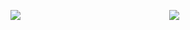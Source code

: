 <p align="center">
<img align="left" src="https://github-readme-stats.vercel.app/api/top-langs/?username=fbosch&hide_langs_below=5&theme=dark&layout=compact&hide_border=true&bg_color=0d1118" />
<img src="https://github-readme-stats.vercel.app/api?username=fbosch&theme=dark&hide_border=true&bg_color=0d1118&hide_title=true&show_icons=true&icon_color=8b949e" />
</p>
